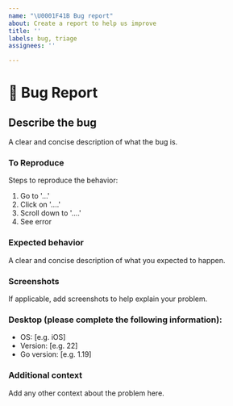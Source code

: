 ```yaml
---
name: "\U0001F41B Bug report"
about: Create a report to help us improve
title: ''
labels: bug, triage
assignees: ''

---
```


# 🐛 Bug Report

## Describe the bug
A clear and concise description of what the bug is.

### To Reproduce
Steps to reproduce the behavior:
1. Go to '...'
2. Click on '....'
3. Scroll down to '....'
4. See error

### Expected behavior
A clear and concise description of what you expected to happen.

### Screenshots
If applicable, add screenshots to help explain your problem.

### Desktop (please complete the following information):
 - OS: [e.g. iOS]
 - Version: [e.g. 22]
 - Go version: [e.g. 1.19]

### Additional context
Add any other context about the problem here.
